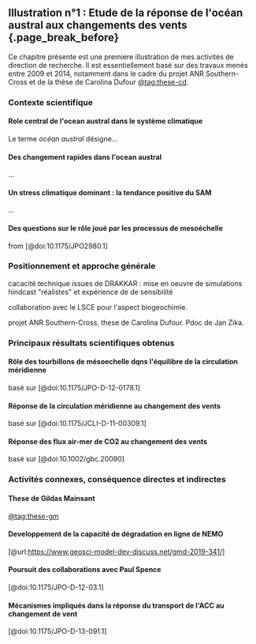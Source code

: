 ## Illustration n°1 : Etude de la réponse de l'océan austral aux changements des vents {.page_break_before}

Ce chapitre présente est une premiere illustration de mes activités de direction de recherche. Il est essentiellement basé sur des travaux menés entre 2009 et 2014, notamment dans le cadre du projet ANR Southern-Cross et de la thèse de Carolina Dufour [@tag:these-cd]. 

### Contexte scientifique

#### Role central de l'ocean austral dans le système climatique

Le terme *océan austral* désigne...


#### Des changement rapides dans l'ocean austral 
...

#### Un stress climatique dominant : la tendance positive du SAM
...

#### Des questions sur le rôle joué par les processus de mesoéchelle

from [@doi:10.1175/JPO2980.1]


### Positionnement et approche générale

cacacité technique issues de DRAKKAR : mise en oeuvre de simulations hindcast "réalistes" et expérience de de sensibilité

collaboration avec le LSCE pour l'aspect biogeochimie.

projet ANR Southern-Cross, these de Carolina Dufour. Pdoc de Jan Zika. 


### Principaux résultats scientifiques obtenus


#### Rôle des tourbillons de mésoechelle dqns l'équilibre de la circulation méridienne 

basé sur [@doi:10.1175/JPO-D-12-0178.1]

#### Réponse de la circulation méridienne au changement des vents 

basé sur [@doi:10.1175/JCLI-D-11-00309.1]


#### Réponse des flux air-mer de CO2 au changement des vents 

basé sur [@doi:10.1002/gbc.20090]


### Activités connexes, conséquence directes et indirectes

#### These de Gildas Mainsant 
[@tag:these-gm]

#### Developpement de la capacité de dégradation en ligne de NEMO
[@url:https://www.geosci-model-dev-discuss.net/gmd-2019-341/]

#### Poursuit des collaborations avec Paul Spence
[@doi:10.1175/JPO-D-12-03.1]

#### Mécanismes impliqués dans la réponse du transport de l'ACC au changement de vent 
[@doi:10.1175/JPO-D-13-091.1]



[@tag:these-cd]: url:https://tel.archives-ouvertes.fr/tel-00679918/
[@tag:these-gm]: url:https://tel.archives-ouvertes.fr/tel-01551769/
